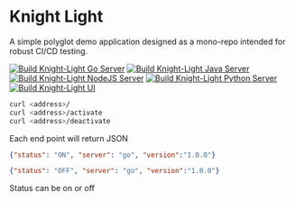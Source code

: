 # Knight Light

A simple polyglot demo application designed as a mono-repo intended for robust CI/CD testing.

[![Build Knight-Light Go Server](https://github.com/CMS-Enterprise/batcave-knight-light/actions/workflows/go-server.yml/badge.svg)](https://github.com/CMS-Enterprise/batcave-knight-light/actions/workflows/go-server.yml)
[![Build Knight-Light Java Server](https://github.com/CMS-Enterprise/batcave-knight-light/actions/workflows/java-server.yml/badge.svg)](https://github.com/CMS-Enterprise/batcave-knight-light/actions/workflows/java-server.yml)
[![Build Knight-Light NodeJS Server](https://github.com/CMS-Enterprise/batcave-knight-light/actions/workflows/node-server.yml/badge.svg)](https://github.com/CMS-Enterprise/batcave-knight-light/actions/workflows/node-server.yml)
[![Build Knight-Light Python Server](https://github.com/CMS-Enterprise/batcave-knight-light/actions/workflows/python-server.yml/badge.svg)](https://github.com/CMS-Enterprise/batcave-knight-light/actions/workflows/python-server.yml)
[![Build Knight-Light UI](https://github.com/CMS-Enterprise/batcave-knight-light/actions/workflows/ui.yml/badge.svg)](https://github.com/CMS-Enterprise/batcave-knight-light/actions/workflows/ui.yml)

```bash
curl <address>/
curl <address>/activate
curl <address>/deactivate
```

Each end point will return JSON

```json
{"status": "ON", "server": "go", "version":"1.0.0"}
```

```json
{"status": "OFF", "server": "go", "version":"1.0.0"}
```

Status can be on or off


